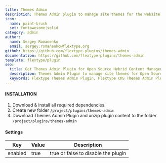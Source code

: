 ```yaml
---
title: Themes Admin
description: Themes Admin plugin to manage site themes for the website frontend.
icon:
  name: paint-brush
  set: fontawesome|solid
category: admin
author:
  name: Sergey Romanenko
  email: sergey.romanenko@flextype.org
github: https://github.com/flextype-plugins/themes-admin
documentation: https://github.com/flextype-plugins/themes-admin
template: flextype/plugin
seo:
  title: Get Themes Admin Plugin for Open Source Hybrid Content Management System | Flextype
  description: Themes Admin Plugin to manage site themes for Open Source Hybrid Content Management System
  keywords: Flextype Themes Admin Plugin, Flextype CMS Themes Admin Plugin, Headless CMS Themes Admin Plugin, Download Flat File CMS Themes Admin Plugin, Download Flat File Content Management System Themes Admin Plugin, Download PHP CMS Themes Admin Plugin, Themes Admin Plugin, Plugin, Content, Management, System, PHP, CMS
---
```


#### INSTALLATION

1. Download & Install all required dependencies.
2. Create new folder `/project/plugins/themes-admin`
3. Download Themes Admin Plugin and unzip plugin content to the folder `/project/plugins/themes-admin`

#### Settings

| Key | Value | Description |
|---|---|---|
| enabled | true | true or false to disable the plugin |
